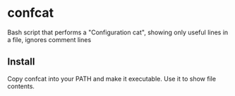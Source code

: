 # confcat
Bash script that performs a "Configuration cat", showing only useful lines in a file, ignores comment lines 

## Install

Copy confcat into your PATH and make it executable. Use it to show file contents.
